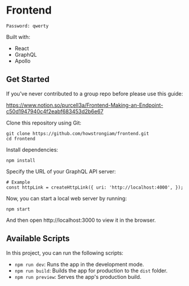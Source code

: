 # Frontend

`Password: qwerty`

Built with:

- React
- GraphQL
- Apollo

## Get Started

If you've never contributed to a group repo before please use this guide: 

https://www.notion.so/purcell3a/Frontend-Making-an-Endpoint-c50d1947940c4f2eabf683453d2b6e67

Clone this repository using Git:

```
git clone https://github.com/howstrongiam/frontend.git
cd frontend
```

Install dependencies:

```
npm install
```

Specify the URL of your GraphQL API server:

```
# Example
const httpLink = createHttpLink({ uri: 'http://localhost:4000', });
```

Now, you can start a local web server by running:

```
npm start
```

And then open http://localhost:3000 to view it in the browser.

## Available Scripts

In this project, you can run the following scripts:

- `npm run dev`: Runs the app in the development mode.
- `npm run build`: Builds the app for production to the `dist` folder.
- `npm run preview`: Serves the app's production build.
